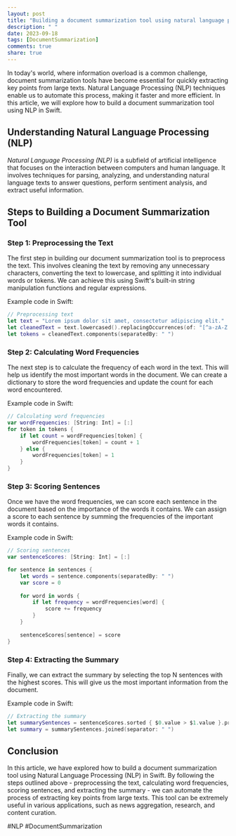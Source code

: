 ```yaml
---
layout: post
title: "Building a document summarization tool using natural language processing in Swift"
description: " "
date: 2023-09-18
tags: [DocumentSummarization]
comments: true
share: true
---
```


In today's world, where information overload is a common challenge, document summarization tools have become essential for quickly extracting key points from large texts. Natural Language Processing (NLP) techniques enable us to automate this process, making it faster and more efficient. In this article, we will explore how to build a document summarization tool using NLP in Swift.

## Understanding Natural Language Processing (NLP)

*Natural Language Processing (NLP)* is a subfield of artificial intelligence that focuses on the interaction between computers and human language. It involves techniques for parsing, analyzing, and understanding natural language texts to answer questions, perform sentiment analysis, and extract useful information.

## Steps to Building a Document Summarization Tool

### Step 1: Preprocessing the Text

The first step in building our document summarization tool is to preprocess the text. This involves cleaning the text by removing any unnecessary characters, converting the text to lowercase, and splitting it into individual words or tokens. We can achieve this using Swift's built-in string manipulation functions and regular expressions.

Example code in Swift:

```swift
// Preprocessing text
let text = "Lorem ipsum dolor sit amet, consectetur adipiscing elit."
let cleanedText = text.lowercased().replacingOccurrences(of: "[^a-zA-Z ]", with: "", options: .regularExpression)
let tokens = cleanedText.components(separatedBy: " ")
```

### Step 2: Calculating Word Frequencies

The next step is to calculate the frequency of each word in the text. This will help us identify the most important words in the document. We can create a dictionary to store the word frequencies and update the count for each word encountered.

Example code in Swift:

```swift
// Calculating word frequencies
var wordFrequencies: [String: Int] = [:]
for token in tokens {
    if let count = wordFrequencies[token] {
        wordFrequencies[token] = count + 1
    } else {
        wordFrequencies[token] = 1
    }
}
```

### Step 3: Scoring Sentences

Once we have the word frequencies, we can score each sentence in the document based on the importance of the words it contains. We can assign a score to each sentence by summing the frequencies of the important words it contains.

Example code in Swift:

```swift
// Scoring sentences
var sentenceScores: [String: Int] = [:]

for sentence in sentences {
    let words = sentence.components(separatedBy: " ")
    var score = 0
    
    for word in words {
        if let frequency = wordFrequencies[word] {
            score += frequency
        }
    }
    
    sentenceScores[sentence] = score
}
```

### Step 4: Extracting the Summary

Finally, we can extract the summary by selecting the top N sentences with the highest scores. This will give us the most important information from the document.

Example code in Swift:

```swift
// Extracting the summary
let summarySentences = sentenceScores.sorted { $0.value > $1.value }.prefix(3).map { $0.key }
let summary = summarySentences.joined(separator: " ")
```

## Conclusion

In this article, we have explored how to build a document summarization tool using Natural Language Processing (NLP) in Swift. By following the steps outlined above - preprocessing the text, calculating word frequencies, scoring sentences, and extracting the summary - we can automate the process of extracting key points from large texts. This tool can be extremely useful in various applications, such as news aggregation, research, and content curation.

#NLP #DocumentSummarization
